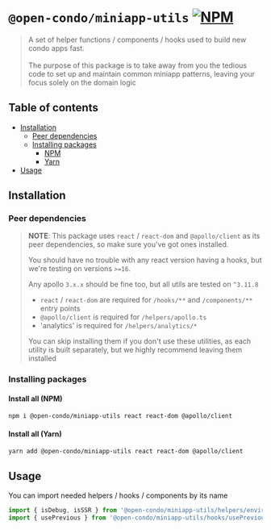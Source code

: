 [npm-badge-link]: https://img.shields.io/npm/v/@open-condo/miniapp-utils?style=flat-square
[npm-pkg-link]: https://www.npmjs.com/package/@open-condo/miniapp-utils

# `@open-condo/miniapp-utils` [![NPM][npm-badge-link]][npm-pkg-link]
> A set of helper functions / components / hooks used to build new condo apps fast. \
> \
> The purpose of this package is to take away from you the tedious code
> to set up and maintain common miniapp patterns, leaving your focus solely on the domain logic


## Table of contents
- [Installation](#installation)
    - [Peer dependencies](#peer-dependencies)
    - [Installing packages](#installing-packages)
        - [NPM](#install-all-npm)
        - [Yarn](#install-all-yarn)
- [Usage](#usage)

## Installation

### Peer dependencies
> **NOTE**: This package uses `react` / `react-dom` and `@apollo/client` as its peer dependencies,
> so make sure you've got ones installed. 
> 
> You should have no trouble with any react version having a hooks,
> but we're testing on versions `>=16`. 
> 
> Any apollo `3.x.x` should be fine too, but all utils are tested on `^3.11.8`
> 
> - `react` / `react-dom` are required for `/hooks/**` and `/components/**` entry points
> - `@apollo/client` is required for `/helpers/apollo.ts`
> - 'analytics' is required for `/helpers/analytics/*`
> 
> You can skip installing them if you don't use these utilities, as each utility is built separately, 
> but we highly recommend leaving them installed

### Installing packages

#### Install all (NPM)
```bash
npm i @open-condo/miniapp-utils react react-dom @apollo/client
```

#### Install all (Yarn)
```bash
yarn add @open-condo/miniapp-utils react react-dom @apollo/client
```

## Usage
You can import needed helpers / hooks / components by its name
```typescript
import { isDebug, isSSR } from '@open-condo/miniapp-utils/helpers/environment'
import { usePrevious } from '@open-condo/miniapp-utils/hooks/usePrevious'
```